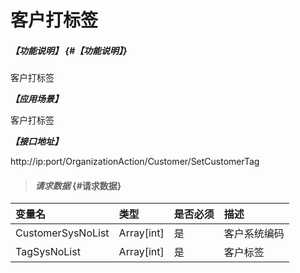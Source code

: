 # 客户打标签

##### _【功能说明】_ {#【功能说明】}

客户打标签

_**【应用场景】**_

客户打标签

_**【接口地址】**_

http://ip:port/OrganizationAction/Customer/SetCustomerTag

> #### _请求数据_ {#请求数据}

| 变量名 | 类型 | 是否必须 | 描述 |
| :--- | :--- | :--- | :--- |
| CustomerSysNoList | Array[int] | 是 | 客户系统编码 |
| TagSysNoList| Array[int] | 是 | 客户标签 |



